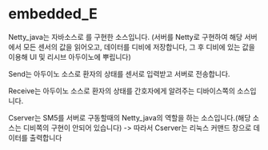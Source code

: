# embedded_E
Netty_java는 자바소스로 를 구현한 소스입니다. (서버를 Netty로 구현하여 해당 서버에서 모든 센서의 값을 읽어오고, 데이터를 디비에 저장합니다, 그 후 디비에 있는 값을 이용해 UI 및 리시브 아두이노에 뿌립니다)

Send는 아두이노 소스로 환자의 상태를 센서로 입력받고 서버로 전송합니다.

Receive는 아두이노 소스로 환자의 상태를 간호자에게 알려주는 디바이스쪽의 소스입니다.

Cserver는 SM5를 서버로 구동할때의 Netty_java의 역할을 하는 소스입니다.(해당 소스는 디비쪽의 구현이 안되어 있습니다)
-> 따라서 Cserver는 리눅스 커맨드 창으로 데이터를 출력합니다
